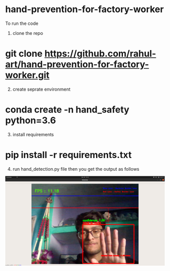 # hand-prevention-for-factory-worker



To run the code
1. clone the repo 
# git clone https://github.com/rahul-art/hand-prevention-for-factory-worker.git
2. create seprate environment
# conda create -n hand_safety python=3.6
3. install requirements 
# pip install -r requirements.txt
4. run hand_detection.py file then you get the output as follows

![alt text](https://github.com/rahul-art/hand-prevention-for-factory-worker/blob/main/example.png?raw=true)
